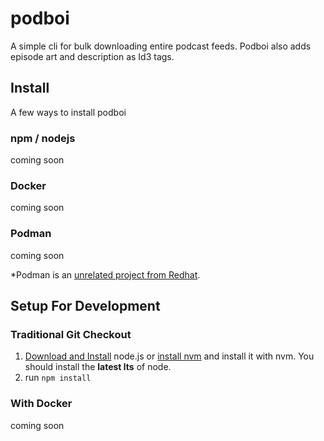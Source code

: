 # podboi

A simple cli for bulk downloading entire podcast feeds.  Podboi also adds episode art and description as Id3 tags.

## Install

A few ways to install podboi

### npm / nodejs

coming soon

### Docker

coming soon

### Podman

coming soon

*Podman is an [unrelated project from Redhat](https://podman.io/).

## Setup For Development

### Traditional Git Checkout

1. [Download and Install](https://nodejs.org/) node.js or [install nvm](https://github.com/nvm-sh/nvm?tab=readme-ov-file#installing-and-updating) and install it with nvm.  You should install the **latest lts** of node.
2. run `npm install`

### With Docker 

coming soon